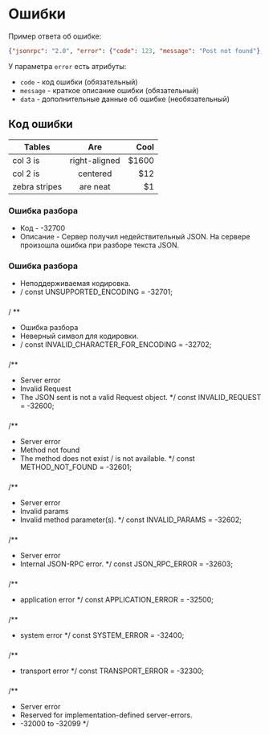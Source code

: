 # Ошибки

Пример ответа об ошибке:

```json
{"jsonrpc": "2.0", "error": {"code": 123, "message": "Post not found"}, "id": "1"}
```

У параметра `error` есть атрибуты:

* `code` - код ошибки (обязательный)
* `message` - краткое описание ошибки (обязательный)
* `data` - дополнительные данные об ошибке (необязательный)

## Код ошибки

| Tables        | Are           | Cool  |
| ------------- |:-------------:| -----:|
| col 3 is      | right-aligned | $1600 |
| col 2 is      | centered      |   $12 |
| zebra stripes | are neat      |    $1 |

### Ошибка разбора

* Код - -32700
* Описание - Сервер получил недействительный JSON. На сервере произошла ошибка при разборе текста JSON.

### Ошибка разбора



* Неподдерживаемая кодировка.
* /
const UNSUPPORTED_ENCODING = -32701;

### 

/ **
* Ошибка разбора
* Неверный символ для кодировки.
* /
const INVALID_CHARACTER_FOR_ENCODING = -32702;

### 

/**
* Server error
* Invalid Request
* The JSON sent is not a valid Request object.
*/
const INVALID_REQUEST = -32600;

### 

/**
* Server error
* Method not found
* The method does not exist / is not available.
*/
const METHOD_NOT_FOUND = -32601;

### 

/**
* Server error
* Invalid params
* Invalid method parameter(s).
*/
const INVALID_PARAMS = -32602;

### 

/**
* Server error
* Internal JSON-RPC error.
*/
const JSON_RPC_ERROR = -32603;

### 

/**
* application error
*/
const APPLICATION_ERROR = -32500;

### 

/**
* system error
*/
const SYSTEM_ERROR = -32400;

### 

/**
* transport error
*/
const TRANSPORT_ERROR = -32300;

### 

/**
* Server error
* Reserved for implementation-defined server-errors.
* -32000 to -32099
*/


